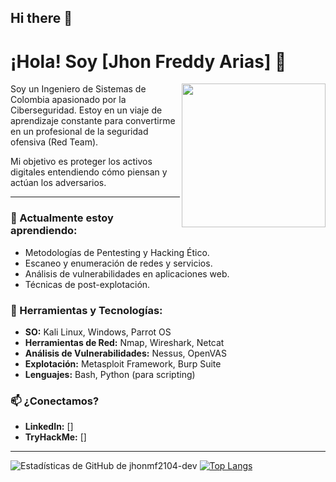 ## Hi there 👋

# ¡Hola! Soy [Jhon Freddy Arias] 👋

<img align="right" src="https://media.giphy.com/media/M9gbBd9nbDrOTu1Mqx/giphy.gif" width="230">

Soy un Ingeniero de Sistemas de Colombia apasionado por la Ciberseguridad. Estoy en un viaje de aprendizaje constante para convertirme en un profesional de la seguridad ofensiva (Red Team).

Mi objetivo es proteger los activos digitales entendiendo cómo piensan y actúan los adversarios.

---

### 🌱 Actualmente estoy aprendiendo:
- Metodologías de Pentesting y Hacking Ético.
- Escaneo y enumeración de redes y servicios.
- Análisis de vulnerabilidades en aplicaciones web.
- Técnicas de post-explotación.

### 🔧 Herramientas y Tecnologías:
- **SO:** Kali Linux, Windows, Parrot OS
- **Herramientas de Red:** Nmap, Wireshark, Netcat
- **Análisis de Vulnerabilidades:** Nessus, OpenVAS
- **Explotación:** Metasploit Framework, Burp Suite
- **Lenguajes:** Bash, Python (para scripting)

### 📫 ¿Conectamos?
- **LinkedIn:** []
- **TryHackMe:** []

---

![Estadísticas de GitHub de jhonmf2104-dev](https://github-readme-stats.vercel.app/api?username=jhonmf2104-dev&show_icons=true&theme=radical)
[![Top Langs](https://github-readme-stats.vercel.app/api/top-langs/?username=jhonmf2104-dev&layout=compact&theme=radical)](https://github.com/anuraghazra/github-readme-stats)

